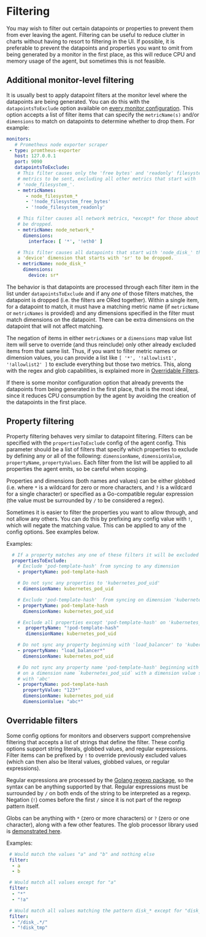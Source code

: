 # Filtering

You may wish to filter out certain datapoints or properties to prevent them
from ever leaving the agent. Filtering can be useful to reduce clutter in
charts without having to resort to filtering in the UI.  If possible, it is
preferable to prevent the datapoints and properties you want to omit from being
generated by a monitor in the first place, as this will reduce CPU and memory
usage of the agent, but sometimes this is not feasible.

## Additional monitor-level filtering

It is usually best to apply datapoint filters at the monitor level where the
datapoints are being generated.  You can do this with the `datapointsToExclude`
option available on [every monitor
configuration](./monitor-config.md#common-configuration).  This option accepts
a list of filter items that can specify the `metricName(s)` and/or `dimensions`
to match on datapoints to determine whether to drop them.  For example:

```yaml
monitors:
   # Prometheus node exporter scraper
 - type: promtheus-exporter
   host: 127.0.0.1
   port: 9090
   datapointsToExclude:
    # This filter causes only the 'free bytes' and 'readonly' filesystem
    # metrics to be sent, excluding all other metrics that start with
    # 'node_filesystem_'.
    - metricNames:
       - node_filesystem_*
       - '!node_filesystem_free_bytes'
       - '!node_filesystem_readonly'

    # This filter causes all network metrics, *except* for those about eth0, to
    # be dropped.
    - metricName: node_network_*
      dimensions:
        interface: [ '*', '!eth0' ]

    # This filter causes all datapoints that start with 'node_disk_' that have
    a 'device' dimension that starts with 'sr' to be dropped.
    - metricName: node_disk_*
      dimensions:
        device: sr*
```

The behavior is that datapoints are processed through each filter item in the
list under `datapointsToExclude` and if any *one* of those filters matches, the
datapoint is dropped (i.e. the filters are ORed together).  Within a single
item, for a datapoint to match, it must have a matching metric name (if
`metricName` or `metricNames` is provided) and any dimensions specified in the
filter must match dimensions on the datapoint.  There can be extra dimensions
on the datapoint that will not affect matching.

The negation of items in either `metricNames` or a `dimensions` map value list
item will serve to override (and thus reinclude) only other already excluded
items from that same list.  Thus, if you want to filter metric
names or dimension values, you can provide a list like `[ '*',
'!allowlist1', '!allowlist2' ]` to exclude everything but those two
metrics.  This, along with the regex and glob capabilities, is explained more
in [Overridable Filters](#overridable-filters).

If there is some monitor configuration option that already prevents the
datapoints from being generated in the first place, that is the most ideal,
since it reduces CPU consumption by the agent by avoiding the creation of the
datapoints in the first place.

## Property filtering
Property filtering behaves very similar to datapoint filtering.
Filters can be specified with the `propertiesToExclude` config of the agent
config. This parameter should be a list of filters that specify which
properties to exclude by defining any or all of the following: `dimensionName`,
`dimensionValue`, `propertyName`, `propertyValues`. Each filter from the list
will be applied to all properties the agent emits, so be careful when scoping.

Properties and dimensions (both names and values) can be either
globbed (i.e. where `*` is a wildcard for zero or more characters, and `?` is
a wildcard for a single character) or specified as a Go-compatible regular
expression (the value must be surrounded by `/` to be considered a regex).

Sometimes it is easier to filter the properties you want to allow through,
and not allow any others.
You can do this by prefixing any config value with `!`, which will negate the
matching value. This can be applied to any of the config options.
See examples below.


Examples:
```yaml
  # If a property matches any one of these filters it will be excluded
  propertiesToExclude:
    # Exclude 'pod-template-hash' from syncing to any dimension
    - propertyName: pod-template-hash

    # Do not sync any properties to 'kubernetes_pod_uid'
    - dimensionName: kubernetes_pod_uid

    # Exclude 'pod-template-hash'  from syncing on dimension 'kubernetes_pod_uid'
    - propertyName: pod-template-hash
      dimensionName: kubernetes_pod_uid

    # Exclude all properties except 'pod-template-hash' on 'kubernetes_pod_uid'
    -  propertyName: "!pod-template-hash"
       dimensionName: kubernetes_pod_uid

    # Do not sync any property beginning with 'load_balancer' to 'kubernetes_pod_uid'
    - propertyName: "load_balancer*"
      dimensionName: kubernetes_pod_uid

    # Do not sync any property name 'pod-template-hash' beginning with value '123'
    # on a dimension name `kubernetes_pod_uid` with a dimension value starting
    # with 'abc'
    - propertyName: pod-template-hash
      propertyValue: "123*"
      dimensionName: kubernetes_pod_uid
      dimensionValue: "abc*"
```

## Overridable filters

Some config options for monitors and observers support comprehensive filtering
that accepts a list of strings that define the filter.  These config options
support string literals, globbed values, and regular expressions.  Filter items
can be prefixed by `!` to override previously excluded values (which can then
also be literal values, globbed values, or regular expressions).

Regular expressions are processed by the [Golang regexp
package](https://golang.org/pkg/regexp/syntax/), so the syntax can be anything
supported by that.  Regular expressions must be surrounded by `/` on both ends
of the string to be interpreted as a regexp. Negation (`!`) comes before the
first `/` since it is not part of the regexp pattern itself.

Globs can be anything with `*` (zero or more characters) or `?` (zero or one
character), along with a few other features.  The glob processor library used
is [demonstrated here](https://github.com/gobwas/glob#example).

Examples:

```yaml
 # Would match the values "a" and "b" and nothing else
 filter:
  - a
  - b

 # Would match all values except for "a"
 filter:
  - "*"
  - "!a"

 # Would match all values matching the pattern disk_* except for "disk_tmp"
 filter:
  - "/disk_.*/"
  - "!disk_tmp"

```
